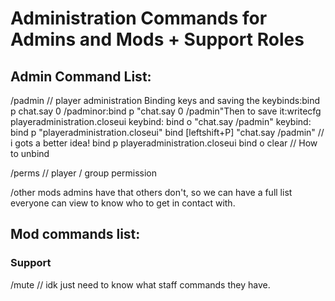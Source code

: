 # Administration Commands for Admins and Mods + Support Roles

## Admin Command List:

/padmin     // player administration
Binding keys and saving the keybinds:bind p chat.say 0 /padminor:bind p "chat.say 0 /padmin"Then to save it:writecfg
playeradministration.closeui
keybind: bind o "chat.say /padmin"
keybind: bind p "playeradministration.closeui"
bind [leftshift+P] "chat.say /padmin"   // i gots a better idea!
bind p playeradministration.closeui
bind o clear    // How to unbind

/perms      // player / group permission

/other mods admins have that others don't, so we can have a full list everyone can view to know who to get in contact with.


## Mod commands list:

### Support

/mute   // idk just need to know what staff commands they have.
